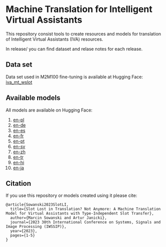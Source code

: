 # Machine Translation for Intelligent Virtual Assistants

This repository consist tools to create resources and models for translation of Intelligent Virtual Assistants (IVA) resources.

In release/ you can find dataset and relase notes for each release.

## Data set

Data set used in M2M100 fine-tuning is available at Hugging Face: [iva_mt_wslot](https://huggingface.co/datasets/cartesinus/iva_mt_wslot)

## Available models

All models are available on Hugging Face:
1. [en-pl](https://huggingface.co/cartesinus/iva_mt_wslot-m2m100_418M-en-pl)
2. [en-de](https://huggingface.co/cartesinus/iva_mt_wslot-m2m100_418M-en-de)
3. [en-es](https://huggingface.co/cartesinus/iva_mt_wslot-m2m100_418M-en-es)
4. [en-fr](https://huggingface.co/cartesinus/iva_mt_wslot-m2m100_418M-en-fr)
5. [en-pt](https://huggingface.co/cartesinus/iva_mt_wslot-m2m100_418M-en-pt)
6. [en-sv](https://huggingface.co/cartesinus/iva_mt_wslot-m2m100_418M-en-sv)
7. [en-zh](https://huggingface.co/cartesinus/iva_mt_wslot-m2m100_418M-en-zh)
8. [en-tr](https://huggingface.co/cartesinus/iva_mt_wslot-m2m100_418M-en-tr)
9. [en-hi](https://huggingface.co/cartesinus/iva_mt_wslot-m2m100_418M-en-hi)
10. [en-ja](https://huggingface.co/cartesinus/iva_mt_wslot-m2m100_418M-en-ja)

## Citation

If you use this repository or models created using it please cite:
```
@article{Sowanski2023SlotLI,
  title={Slot Lost in Translation? Not Anymore: A Machine Translation Model for Virtual Assistants with Type-Independent Slot Transfer},
  author={Marcin Sowanski and Artur Janicki},
  journal={2023 30th International Conference on Systems, Signals and Image Processing (IWSSIP)},
  year={2023},
  pages={1-5}
}
```
